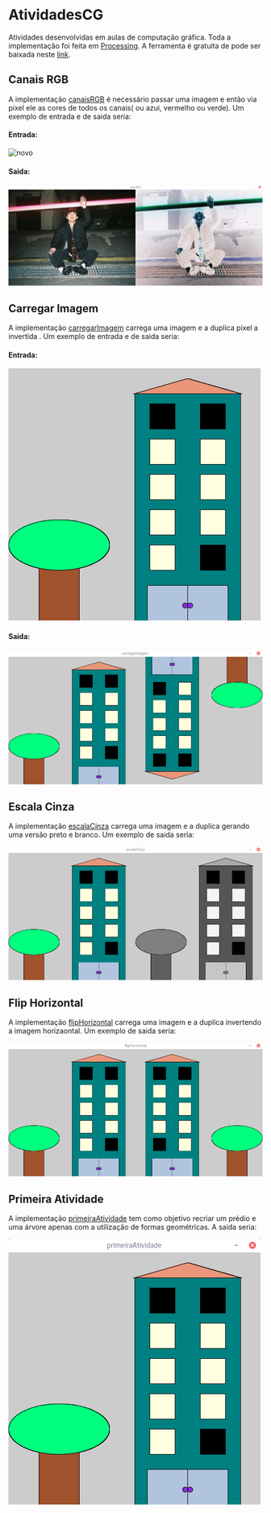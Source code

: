 # AtividadesCG
 
Atividades desenvolvidas em aulas de computação gráfica. Toda a implementação foi feita em [Processing]([Processing.org](https://processing.org/)). A ferramenta é gratuita de pode ser baixada neste [link](https://processing.org/download/).

## Canais RGB
A implementação [canaisRGB](canaisRGB/canaisRGB.pde) é necessário passar uma imagem e então via pixel ele as cores de todos os canais( ou azui, vermelho ou verde). Um exemplo de entrada e de saida seria:

#### Entrada:
![novo](/canaisRGB/novo.jpg)
#### Saida:
![saida](/public/canaisRGB.png)


## Carregar Imagem
A implementação [carregarImagem](carregarImagem/carregarImagem.pde) carrega uma imagem e a duplica pixel a invertida . Um exemplo de entrada e de saida seria:

#### Entrada:
![inputImage](/carregarImagem/inputImage.png)

#### Saida:
![saida](/public/carregarImagem.png)


## Escala Cinza
A implementação [escalaCinza](escalaCinza/escalaCinza.pde) carrega uma imagem e a duplica gerando uma versão preto e branco. Um exemplo de saida seria:

![saida](/public/escalaCinza.png)

## Flip Horizontal
A implementação [flipHorizontal](flipHorizontal/flipHorizontal.pde) carrega uma imagem e a duplica invertendo a imagem horizaontal. Um exemplo de saida seria:

![saida](/public/flipHorizotal.png)

## Primeira Atividade
A implementação [primeiraAtividade](primeiraAtividade/primeiraAtividade.pde) tem como objetivo recriar um prédio e uma árvore apenas com a utilização de formas geométricas. A saida seria:

![primeiraAtividade](/public/primeiraAtividade.png)
